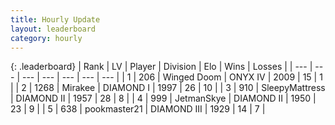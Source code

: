 ```yaml
---
title: Hourly Update
layout: leaderboard
category: hourly
---
```


{: .leaderboard}
| Rank | LV | Player | Division | Elo | Wins | Losses |
| --- | --- | --- | --- | --- | --- | --- |
| <span data-change="0">1</span> | 206 | <span title="ID: 744396">Winged Doom</span> | ONYX IV | <span data-change="0">2009</span> | <span data-change="0">15</span> | <span data-change="0">1</span> |
| <span data-change="0">2</span> | 1268 | <span title="ID: 416373">Mirakee</span> | DIAMOND I | <span data-change="0">1997</span> | <span data-change="0">26</span> | <span data-change="0">10</span> |
| <span data-change="0">3</span> | 910 | <span title="ID: 153129">SleepyMattress</span> | DIAMOND II | <span data-change="0">1957</span> | <span data-change="0">28</span> | <span data-change="0">8</span> |
| <span data-change="0">4</span> | 999 | <span title="ID: 174926">JetmanSkye</span> | DIAMOND II | <span data-change="0">1950</span> | <span data-change="0">23</span> | <span data-change="0">9</span> |
| <span data-change="5">5</span> | 638 | <span title="ID: 652474">pookmaster21</span> | DIAMOND III | <span data-change="21">1929</span> | <span data-change="3">14</span> | <span data-change="0">7</span> |